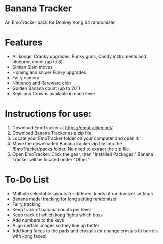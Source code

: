 # Banana Tracker
An EmoTracker pack for Donkey Kong 64 randomizer. 

# Features
- All kongs' Cranky upgrades, Funky guns, Candy instruments and blueprint count (up to 8).
- Simian Slam moves
- Homing and sniper Funky upgrades
- Fairy camera
- Nintendo and Rareware coin
- Golden Banana count (up to 201)
- Keys and Crowns available in each level

# Instructions for use:
1. Download EmoTracker at https://emotracker.net/
2. Download Banana Tracker as a zip file.
3. Locate your EmoTracker folder on your computer and open it.
4. Move the downloaded BananaTracker zip file into the /EmoTracker/packs folder. No need to extract the zip file.
5. Open EmoTracker. Click the gear, then "Installed Packages." Banana Tracker will be located under "Other."

# To-Do List
- Multiple selectable layouts for different kinds of randomizer settings
- Banana medal tracking for long setting randomizer
- Fairy tracking
- Keep track of banana counts per level
- Keep track of which kong fights which boss
- Add numbers to the keys
- Align certain images so they line up better
- Add kong faces to the pads and crystals (or change crystals to barrels with kong faces)
